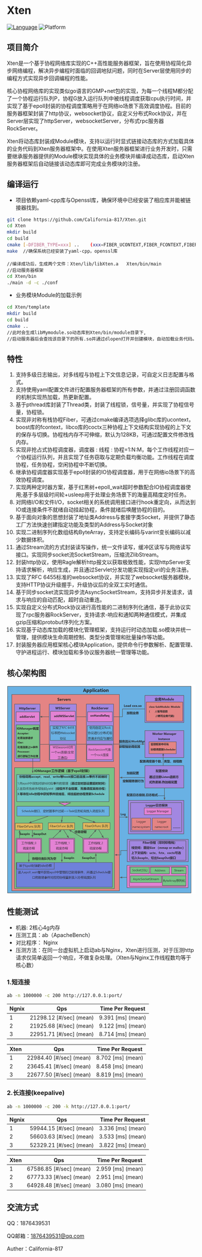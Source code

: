 # Xten
[![Language](https://img.shields.io/badge/language-c++-red.svg)](https://en.cppreference.com/)
![Platform](https://img.shields.io/badge/platform-linux-lightgrey.svg)
## 项目简介
Xten是一个基于协程网络库实现的C++高性能服务器框架，旨在使用协程简化异步网络编程，解决异步编程时面临的回调地狱问题，同时在Server层使用同步的编程方式实现异步回调编程的性能。

核心协程网络库的实现类似go语言的GMP+net包的实现，为每一个线程M都分配了一个协程运行队列P，协程G放入运行队列中被线程调度获取cpu执行时间，并实现了基于epoll封装的协程调度策略用于在网络io场景下高效调度协程。目前的服务器框架封装了http协议，websocket协议，自定义分布式Rock协议，并在Server层实现了httpServer，websocketServer，分布式rpc服务器RockServer。

Xten将动态库封装成Module模块，支持以运行时显式链接动态库的方式加载具体的业务代码到Xten服务器框架中。在使用Xten服务器框架进行业务开发时，只需要继承服务器提供的Module模块实现具体的业务模块并编译成动态库，启动Xten服务器框架后自动链接该动态库即可完成业务模块的注册。
## 编译运行
* 项目依赖yaml-cpp库与Openssl库，确保环境中已经安装了相应库并能被链接器找到。
```sh
git clone https://github.com/California-817/Xten.git
cd Xten
mkdir build
cd build
cmake [-DFIBER_TYPE=xxx] ..    (xxx=FIBER_UCONTEXT,FIBER_FCONTEXT,FIBER_COCTX)-->协程上下文类型选择
make  //确保系统已经安装了yaml-cpp，openssl库

//编译成功后，生成两个文件：Xten/lib/libXten.a   Xten/bin/main 
//启动服务器框架
cd Xten/bin
./main -d -c ./conf
```
* 业务模块Module的加载示例
```sh
cd Xten/template
mkdir build
cd build
cmake ..
//此时会生成libMymodule.so动态库到Xten/bin/module目录下,
//启动服务器后会查找该目录下的所有.so并通过dlopen打开并创建模块，自动加载业务代码。
```
## 特性
1. 支持多级日志输出，对多线程与协程上下文信息记录，可自定义日志配置与格式。
2. 支持使用yaml配置文件进行配置服务器框架的所有参数，并通过注册回调函数的机制实现热加载，热更新配置。
3. 基于pthread库封装了Thread类，封装了线程锁，信号量，并实现了协程信号量，协程锁。
4. 实现非对称有栈协程Fiber，可通过cmake编译选项选择glibc库的ucontext，boost库的fcontext，libco库的coctx三种协程上下文结构实现协程的上下文的保存与切换。协程栈内存不可伸缩，默认为128KB，可通过配置文件修改栈内存。
5. 实现非抢占式协程调度器，调度器 : 线程 : 协程=1:N:M，每个工作线程对应一个协程运行队列，并且实现了任务窃取与定期负载均衡功能。工作线程在调度协程，任务协程，空闲协程中不断切换。
6. 继承协程调度器实现基于epoll封装的IO协程调度器，用于在网络io场景下的高效协程调度。
7. 实现两种定时器方案，基于红黑树+epoll_wait超时参数配合IO协程调度器使用;基于多层级时间轮+usleep用于处理业务场景下的海量高精度定时任务。
8. 对网络I/O和文件I/O，socket相关的系统调用接口进行hook重定向，从而达到IO或连接条件不就绪自动挂起协程，条件就绪后唤醒协程的目的。
9. 基于面向对象的思想封装了地址类Address与套接字类Socket，并提供了静态工厂方法快速创建指定功能及类型的Address与Socket对象
10. 实现二进制序列化数组结构ByteArray，支持定长编码与varint变长编码以减少数据体积。
11. 通过Stream流的方式封装读写操作，统一文件读写，缓冲区读写与网络读写接口。实现同步socket流SocketStream，压缩流ZlibStream。
12. 封装http协议，使用Ragle解析http报文以获取极致性能，实现httpServer支持请求解析，响应生成，并且通过Servlet分发功能实现指定uri的业务注册。
13. 实现了RFC 6455标准的websocket协议，并实现了websocket服务器模块，支持HTTP协议升级握手，升级协议后的全双工实时通信。
14. 基于同步socket流实现异步流AsyncSocketStream，支持异步并发请求，请求与响应的自动匹配，超时自动重连。
15. 实现自定义分布式Rock协议进行高性能的二进制序列化通信，基于此协议实现了rpc服务器RockServer，支持请求-响应和通知两种通信模式，并集成gzip压缩和protobuf序列化方案。
16. 实现基于动态库加载的模块化管理框架，支持运行时动态加载.so模块并统一管理，提供模块生命周期控制、类型分类管理和批量操作等功能。
17. 封装服务器应用框架核心模块Application，提供命令行参数解析、配置管理、守护进程运行、模块加载和多协议服务器统一管理等功能。
## 核心架构图
![Xten架构图](./docs/Xten_main.png)
## 性能测试
* 机器: 2核心4g内存
* 压测工具：ab（ApacheBench）
* 对比程序： Nginx
* 压测方法：在同一台虚拟机上启动ab与Nginx，Xten进行压测，对于压测http请求仅简单返回一个响应，不做复杂处理。（Xten与Nginx工作线程数均等于核心数）
### 1.短连接
```sh
ab -n 1000000 -c 200 http://127.0.0.1:port/
```
| Ngnix | Qps | Time Per Request |
|----|----|----|
| 1 | 21298.12 [#/sec] (mean) | 9.391 [ms] (mean) |
| 2 | 21925.68 [#/sec] (mean) |  9.122 [ms] (mean) |
| 3 | 22951.71 [#/sec] (mean) | 8.714 [ms] (mean) |

| Xten | Qps | Time Per Request |
|----|----|----|
| 1 | 22984.40 [#/sec] (mean) | 8.702 [ms] (mean) |
| 2 | 23645.41 [#/sec] (mean) | 8.458 [ms] (mean) |
| 3 | 22677.50 [#/sec] (mean) |  8.819 [ms] (mean) |

### 2.长连接(keepalive)
```sh
ab -n 1000000 -c 200 -k http://127.0.0.1:port/
```
| Ngnix | Qps | Time Per Request |
|----|----|----|
| 1 | 59944.15 [#/sec] (mean) | 3.336 [ms] (mean) |
| 2 | 56603.63 [#/sec] (mean) |  3.533 [ms] (mean) |
| 3 | 52329.21 [#/sec] (mean) | 3.822 [ms] (mean) |

| Xten | Qps | Time Per Request |
|----|----|----|
| 1 | 67586.85 [#/sec] (mean) | 2.959 [ms] (mean) |
| 2 | 67773.33 [#/sec] (mean) |  2.951 [ms] (mean) |
| 3 | 64928.48 [#/sec] (mean) | 3.080 [ms] (mean) |
## 交流方式
QQ：1876439531

QQ邮箱：1876439531@qq.com

Auther：California-817

